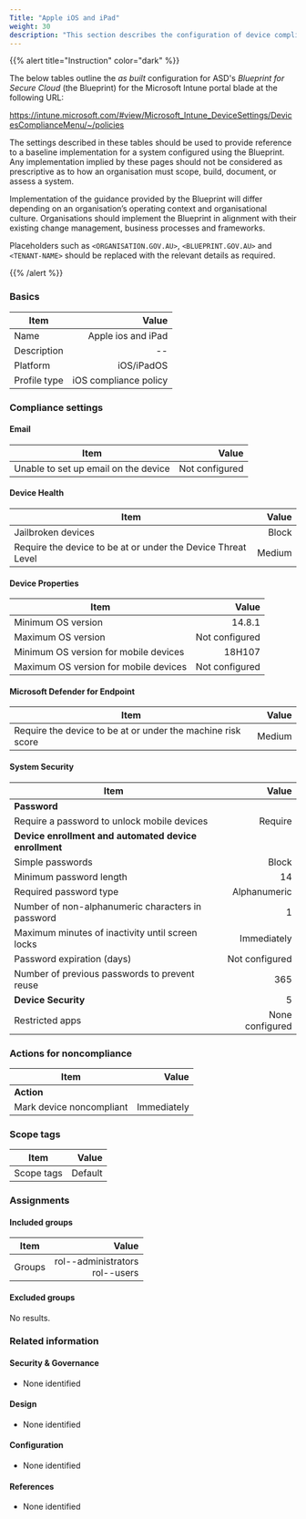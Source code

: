 ```yaml
---
Title: "Apple iOS and iPad"
weight: 30
description: "This section describes the configuration of device compliance policies within Microsoft Intune associated with systems built according to the guidance provided by ASD's Blueprint for Secure Cloud."
---
```


{{% alert title="Instruction" color="dark" %}}
 
The below tables outline the *as built* configuration for ASD's *Blueprint for Secure Cloud* (the Blueprint) for the Microsoft Intune portal blade at the following URL:

https://intune.microsoft.com/#view/Microsoft_Intune_DeviceSettings/DevicesComplianceMenu/~/policies
 
The settings described in these tables should be used to provide reference to a baseline implementation for a system configured using the Blueprint. Any implementation implied by these pages should not be considered as prescriptive as to how an organisation must scope, build, document, or assess a system.

Implementation of the guidance provided by the Blueprint will differ depending on an organisation’s operating context and organisational culture. Organisations should implement the Blueprint in alignment with their existing change management, business processes and frameworks.

Placeholders such as `<ORGANISATION.GOV.AU>`, `<BLUEPRINT.GOV.AU>` and `<TENANT-NAME>` should be replaced with the relevant details as required.
 
{{% /alert %}}

### Basics

| Item         |                 Value |
| ------------ | --------------------: |
| Name         |    Apple ios and iPad |
| Description  |                    -- |
| Platform     |            iOS/iPadOS |
| Profile type | iOS compliance policy |

### Compliance settings

#### Email

| Item                                 |          Value |
| ------------------------------------ | -------------: |
| Unable to set up email on the device | Not configured |

#### Device Health

| Item                                                         |  Value |
| ------------------------------------------------------------ | -----: |
| Jailbroken devices                                           |  Block |
| Require the device to be at or under the Device Threat Level | Medium |

#### Device Properties

| Item                                  |          Value |
| ------------------------------------- | -------------: |
| Minimum OS version                    |         14.8.1 |
| Maximum OS version                    | Not configured |
| Minimum OS version for mobile devices |         18H107 |
| Maximum OS version for mobile devices | Not configured |

#### Microsoft Defender for Endpoint

| Item                                                        |  Value |
| ----------------------------------------------------------- | -----: |
| Require the device to be at or under the machine risk score | Medium |

#### System Security

| Item                                                  |           Value |
| ----------------------------------------------------- | --------------: |
| **Password**                                          |                 |
| Require a password to unlock mobile devices           |         Require |
| **Device enrollment and automated device enrollment** |                 |
| Simple passwords                                      |           Block |
| Minimum password length                               |              14 |
| Required password type                                |    Alphanumeric |
| Number of non-alphanumeric characters in password     |               1 |
| Maximum minutes of inactivity until screen locks      |     Immediately |
| Password expiration (days)                            |  Not configured |
| Number of previous passwords to prevent reuse         |             365 |
| **Device Security**                                   |               5 |
| Restricted apps                                       | None configured |

### Actions for noncompliance

| Item                     |       Value |
| ------------------------ | ----------: |
| **Action**               |             |
| Mark device noncompliant | Immediately |


### Scope tags

| Item       |   Value |
| ---------- | ------: |
| Scope tags | Default |

### Assignments

#### Included groups

| Item   |                                       Value |
| ------ | ------------------------------------------: |
| Groups | rol-<org>-administrators<br>rol-<org>-users |

#### Excluded groups

No results.

### Related information

#### Security & Governance

* None identified
  
#### Design

* None identified
  
#### Configuration

* None identified

#### References

* None identified



